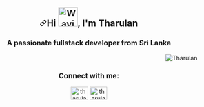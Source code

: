 </div>
    <article class="markdown-body entry-content container-lg f5" itemprop="text"><h1 align="center" dir="auto"><a id="user-content-hi--im-Tharulan" class="anchor" aria-hidden="true" href="#hi--im-Tharulan"><svg class="octicon octicon-link" viewBox="0 0 16 16" version="1.1" width="16" height="16" aria-hidden="true"><path fill-rule="evenodd" d="M7.775 3.275a.75.75 0 001.06 1.06l1.25-1.25a2 2 0 112.83 2.83l-2.5 2.5a2 2 0 01-2.83 0 .75.75 0 00-1.06 1.06 3.5 3.5 0 004.95 0l2.5-2.5a3.5 3.5 0 00-4.95-4.95l-1.25 1.25zm-4.69 9.64a2 2 0 010-2.83l2.5-2.5a2 2 0 012.83 0 .75.75 0 001.06-1.06 3.5 3.5 0 00-4.95 0l-2.5 2.5a3.5 3.5 0 004.95 4.95l1.25-1.25a.75.75 0 00-1.06-1.06l-1.25 1.25a2 2 0 01-2.83 0z"></path></svg></a>Hi <a target="_blank" rel="noopener noreferrer nofollow" href="https://raw.githubusercontent.com/nixin72/nixin72/master/wave.gif"><img src="https://raw.githubusercontent.com/nixin72/nixin72/master/wave.gif" alt="Waving hand animated gif" height="45" width="45" data-animated-image="" style="max-width: 100%;"></a>, I'm Tharulan</h1>
<div align="right" dir="auto">
</div>
<h3 align="center">A passionate fullstack developer from Sri Lanka</h3>


<p align="right"> <img src="https://komarev.com/ghpvc/?username=tharulan&label=Profile%20views&color=0e75b6&style=flat" alt="Tharulan" /> </p>

<h3 align="center">Connect with me:</h3>
<p align="center">
<a href="https://linkedin.com/in/vimalathasantharulan" target="blank"><img align="center" src="https://raw.githubusercontent.com/rahuldkjain/github-profile-readme-generator/master/src/images/icons/Social/linked-in-alt.svg" alt="tharulan" height="30" width="40" /></a>
<a href="https://instagram.com/tharulan_" target="blank"><img align="center" src="https://raw.githubusercontent.com/rahuldkjain/github-profile-readme-generator/master/src/images/icons/Social/instagram.svg" alt="tharulan" height="30" width="40" /></a>

</p>
